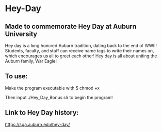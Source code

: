 # Hey-Day
## Made to commemorate Hey Day at Auburn University
Hey day is a long honored Auburn tradition, dating back to the end of WWII!
Students, faculty, and staff can receive name tags to write their names on, which encourages us all to greet each other!
Hey day is all about uniting the Auburn family, War Eagle!


## To use:

Make the program executable with $ chmod +x

Then input ./Hey_Day_Bonus.sh to begin the program!


## Link to Hey Day history:
https://sga.auburn.edu/hey-day/
